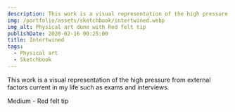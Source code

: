 ```yaml
---
description: This work is a visual representation of the high pressure in my life.
img: /portfolio/assets/sketchbook/intertwined.webp
img_alt: Physical art done with Red felt tip
publishDate: 2020-02-16 00:25:00
title: Intertwined
tags:
  - Physical art
  - Sketchbook
---
```


This work is a visual representation of the high pressure from external
factors current in my life such as exams and interviews.

Medium - Red felt tip

